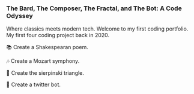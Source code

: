 ### The Bard, The Composer, The Fractal, and The Bot: A Code Odyssey

Where classics meets modern tech. Welcome to my first coding portfolio. My first four coding project back in 2020. 
<p> 📚 Create a Shakespearan poem. </p>
<p> 🎶 Create a Mozart symphony. </p>
<p>🔺 Create the sierpinski triangle. </p>
<p>🤖 Create a twitter bot. </p>
